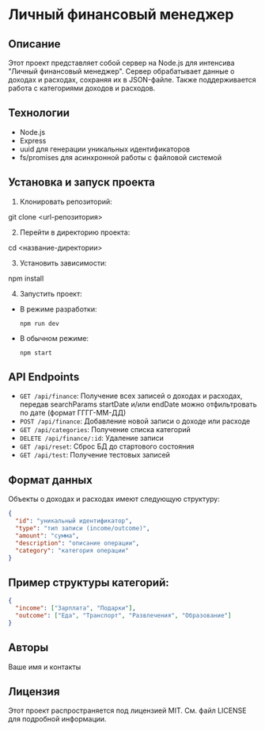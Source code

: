 # Личный финансовый менеджер

## Описание

Этот проект представляет собой сервер на Node.js для интенсива "Личный финансовый менеджер". Сервер обрабатывает данные о доходах и расходах, сохраняя их в JSON-файле. Также поддерживается работа с категориями доходов и расходов.

## Технологии

- Node.js
- Express
- uuid для генерации уникальных идентификаторов
- fs/promises для асинхронной работы с файловой системой

## Установка и запуск проекта

1. Клонировать репозиторий:

git clone <url-репозитория>

2. Перейти в директорию проекта:

cd <название-директории>

3. Установить зависимости:

npm install

4. Запустить проект:

- В режиме разработки:

  ```
  npm run dev
  ```

- В обычном режиме:

  ```
  npm start
  ```

## API Endpoints

- `GET /api/finance`: Получение всех записей о доходах и расходах, передав searchParams startDate и/или endDate можно отфильтровать по дате (формат ГГГГ-ММ-ДД)
- `POST /api/finance`: Добавление новой записи о доходе или расходе 
- `GET /api/categories`: Получение списка категорий
- `DELETE /api/finance/:id`: Удаление записи
- `GET /api/reset`: Сброс БД до стартового состояния
- `GET /api/test`: Получение тестовых записей

## Формат данных

Объекты о доходах и расходах имеют следующую структуру:

```json
{
  "id": "уникальный идентификатор",
  "type": "тип записи (income/outcome)",
  "amount": "сумма",
  "description": "описание операции",
  "category": "категория операции"
}
```

## Пример структуры категорий:

```json
{
  "income": ["Зарплата", "Подарки"],
  "outcome": ["Еда", "Транспорт", "Развлечения", "Образование"]
}
```

## Авторы

Ваше имя и контакты

## Лицензия

Этот проект распространяется под лицензией MIT. См. файл LICENSE для подробной информации.
